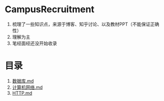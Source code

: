 # CampusRecruitment
1. 梳理了一些知识点，来源于博客、知乎讨论、以及教材PPT（不能保证正确性）
2. 理解为主
3. 笔经面经还没开始收录
# 目录
1. [数据库.md](https://github.com/ValentineF/CampusRecruitment/blob/master/%E6%95%B0%E6%8D%AE%E5%BA%93/%E6%95%B0%E6%8D%AE%E5%BA%93.md)
2. [计算机网络.md](https://github.com/ValentineF/CampusRecruitment/blob/master/%E8%AE%A1%E7%AE%97%E6%9C%BA%E7%BD%91%E7%BB%9C/%E8%AE%A1%E7%AE%97%E6%9C%BA%E7%BD%91%E7%BB%9C.md)
3. [HTTP.md](https://github.com/ValentineF/CampusRecruitment/blob/master/%E8%AE%A1%E7%AE%97%E6%9C%BA%E7%BD%91%E7%BB%9C/HTTP.md)
